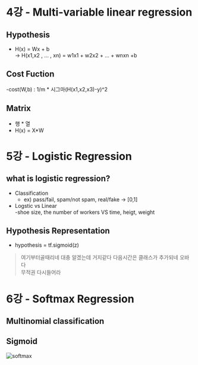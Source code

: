 # 4강 - Multi-variable linear regression
## Hypothesis
- H(x) = Wx + b  
  -> H(x1,x2 , ... , xn) = w1x1 + w2x2 + ... + wnxn +b
## Cost Fuction
-cost(W,b) : 1/m * 시그마(H(x1,x2,x3)-y)^2
## Matrix
- 행 * 열  
- H(x) = X*W

# 5강 - Logistic Regression
## what is logistic regression?
- Classification  
  - ex) pass/fail, spam/not spam, real/fake -> [0,1]
- Logstic vs Linear  
  -shoe size, the number of workers VS time, heigt, weight
## Hypothesis Representation
- hypothesis = tf.sigmoid(z)
> 여기부터골때리네
> 대충 알겠는데 거지같다 다음시간은 클래스가 추가되네 오바다  
> 무적권 다시들어라

# 6강 - Softmax Regression
## Multinomial classification 
## Sigmoid  
![](https://user-images.githubusercontent.com/47270758/62478373-ec380980-b7e5-11e9-9cd5-153d667101ed.PNG "softmax")
